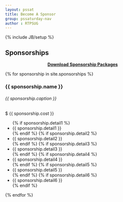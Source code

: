 ```yaml
---
layout: pssat
title: Become A Sponsor
group: pssaturday-nav
author : RTPSUG
---
```

{% include JB/setup %}
<!-- Content Area Start -->
<div id="content">
  <div class="container">
    <div class="row">
      <div class="col-md-12">
        <div class="page-header-title">
          <h2 class="heading-title text-center">Sponsorships</h2>
        </div>
      </div>
    </div>
    <div class="row">
        <div class="col-md-12">
            <p class="text-success" style="text-align: center"><a href="https://drive.google.com/file/d/1z4fu7oUUK_5yFX_dWZwp0gIJx-y9Q-nq/view?usp=sharing" target="_blank"><strong>Download Sponsorship Packages</strong></a></p>
          </div>
    </div>
    <div class="row">
      {% for sponsorship in site.sponsorships %}
      <!-- Pricing Start 01 -->
      <div class="col-md-4 col-sm-6 col-xs-12">
        <div class="pricing-table-block">
          <div class="plan-name">
            <h3>
              {{ sponsorship.name }}
            </h3>
            <h6>
                {{ sponsorship.caption }}
            </h6>
          </div>
          <div class="plan-price">
              <div class="price-value">$ {{ sponsorship.cost }}</div>
          </div>
          <div class="plan-list">
              <ul>
                  {% if sponsorship.detail1 %}
                  <li><i class="fa fa-check"></i>{{ sponsorship.detail1 }}</li>
                  {% endif %}
                  {% if sponsorship.detail2 %}
                  <li><i class="fa fa-check"></i>{{ sponsorship.detail2 }}</li>
                  {% endif %}
                  {% if sponsorship.detail3 %}
                  <li><i class="fa fa-check"></i>{{ sponsorship.detail3 }}</li>
                  {% endif %}
                  {% if sponsorship.detail4 %}
                  <li><i class="fa fa-check"></i>{{ sponsorship.detail4 }}</li>
                  {% endif %}
                  {% if sponsorship.detail5 %}
                  <li><i class="fa fa-check"></i>{{ sponsorship.detail5 }}</li>
                  {% endif %}
                  {% if sponsorship.detail6 %}
                  <li><i class="fa fa-check"></i>{{ sponsorship.detail6 }}</li>
                  {% endif %}
                </ul>
          </div>
        </div>
      </div>
      <!-- Pracing End 01 -->
      {% endfor %}
    </div>
  </div>
</div>

<div class="mb-60"></div>



<!-- Content Area End -->